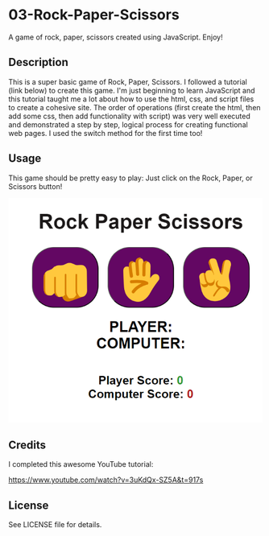# 03-Rock-Paper-Scissors
A game of rock, paper, scissors created using JavaScript. Enjoy!

## Description

This is a super basic game of Rock, Paper, Scissors. I followed a tutorial (link below) to create this game. I'm just beginning to learn JavaScript and this tutorial taught me a lot about how to use the html, css, and script files to create a cohesive site. The order of operations (first create the html, then add some css, then add functionality with script) was very well executed and demonstrated a step by step, logical process for creating functional web pages. I used the switch method for the first time too! 

## Usage

This game should be pretty easy to play: Just click on the Rock, Paper, or Scissors button!


![screenshot1](assets/images/screenshot1.png)


## Credits

I completed this awesome YouTube tutorial:

https://www.youtube.com/watch?v=3uKdQx-SZ5A&t=917s

## License

See LICENSE file for details. 



